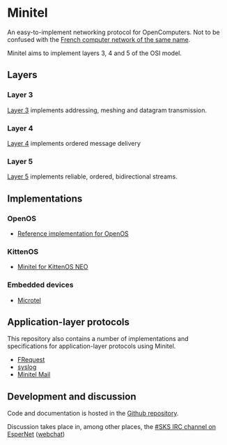 # Minitel
An easy-to-implement networking protocol for OpenComputers. Not to be confused with the [French computer network of the same name](https://en.wikipedia.org/wiki/Minitel).

Minitel aims to implement layers 3, 4 and 5 of the OSI model.

## Layers
### Layer 3
[Layer 3](protocol-3.md) implements addressing, meshing and datagram transmission.

### Layer 4
[Layer 4](protocol-4.md) implements ordered message delivery

### Layer 5
[Layer 5](protocol-5.md) implements reliable, ordered, bidirectional streams.

## Implementations
### OpenOS

- [Reference implementation for OpenOS](OpenOS/README.md)

### KittenOS

- [Minitel for KittenOS NEO](KittenOS/README.md)

### Embedded devices

- [Microtel](Embedded/microtel/README.md)

## Application-layer protocols
This repository also contains a number of implementations and specifications for application-layer protocols using Minitel.

- [FRequest](FRequest/FRequest-protocol.md)
- [syslog](syslog/syslog-protocol.md)
- [Minitel Mail](MMail/MMail-protocol.md)

## Development and discussion
Code and documentation is hosted in the [Github repository](https://github.com/XeonSquared/OC-Minitel).

Discussion takes place in, among other places, the [#SKS IRC channel on EsperNet](irc://irc.esper.net/#SKS) ([webchat](https://webchat.esper.net/?channels=SKS))
